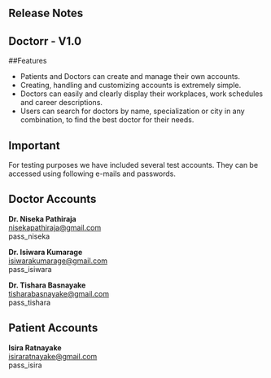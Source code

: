 Release Notes
-----------------------------
Doctorr - V1.0
-----------------------------
##Features
- Patients and Doctors can create and manage their own accounts.
- Creating, handling and customizing accounts is extremely simple.
- Doctors can easily and clearly display their workplaces, work schedules and career descriptions.
- Users can search for doctors by name, specialization or city in any combination, to find the best doctor for their needs.

Important
-----------------------------
For testing purposes we have included several test accounts. They can be accessed using following e-mails and passwords.

Doctor Accounts
-----------------------------
**Dr. Niseka Pathiraja**<br/>
nisekapathiraja@gmail.com<br/>
pass_niseka

**Dr. Isiwara Kumarage**<br/>
isiwarakumarage@gmail.com<br/>
pass_isiwara

**Dr. Tishara Basnayake**<br/>
tisharabasnayake@gmail.com<br/>
pass_tishara

Patient Accounts
------------------------------
**Isira Ratnayake**<br/>
isiraratnayake@gmail.com<br/>
pass_isira

